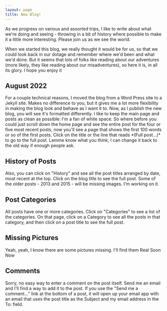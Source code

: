 ```yaml
---
layout: page
title: New Blog!
---
```

As we progress on various and assorted trips, I like to write about what we're doing and seeing - throwing in a bit of history where possible to make it a little more interesting. Please join us as we see the world.

When we started this blog, we really thought it would be for us, so that we could look back in our dotage and remember where we'd been and what we'd done. But it seems that lots of folks like reading about our adventures (more likely, they like reading about our misadventures), so here it is, in all its glory. I hope you enjoy it

<H2>August 2022</h2>  
For a couple technical reasons, I moved the blog from a Word Press site to a Jekyll site. Makes no difference to you, but it gives me a lot more flexibility in making the blog look and behave as I want it to. Now, as I publish the new blog, you will see it's formatted differently. I like to keep the main page and posts as clean as possible: I'm a fan of white space. So where before you could just scroll down the home page and see the entire post for the four or five most recent posts, now you'll see a page that shows the first 100 words or so of the first posts. Click on the title or the line that reads *(Full post...)* to go to the full post. Lemme know what you think; I can change it back to the old way if enough people ask.

<h2>History of Posts</h2>  
Also, you can click on "History" and see all the post titles arranged by date, most recent at the top. Click on the blog title to see the full post. Some of the older posts - 2013 and 2015 - will be missing images. I'm working on it.

<h2>Post Categories</h2>  
All posts have one or more categories. Click on "Categories" to see a list of the categories. On that page, click on a Category to see all the posts in that category, and then click on a post title to see the full post.


<h2>Missing Pictures</h2>
Yeah, yeah, I know there are some pictures missing. I'll find them Real Soon Now


<h2>Comments</h2>
Sorry, no easy way to enter a comment on the post itself. Send me an email and I'll find a way to add it to the post. If you use the "Send me a comment..." link at the bottom of a post, it will open up your email app with an email that uses the post title as the Subject and my email address in the To: field. 
